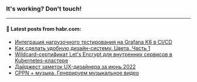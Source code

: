 ### It's working? Don't touch!

---
<!--
#### 🛠️ Technical stack:

![C++](https://img.shields.io/badge/C++-informational?logo=c%2B%2B&style=flat&logoColor=white&color=9C033A)
![Java](https://img.shields.io/badge/Java-informational?logo=java&style=flat&logoColor=white&color=007396)
![Kotlin](https://img.shields.io/badge/Kotlin-informational?logo=Kotlin&style=flat&logoColor=white&color=0095D5)
![JS](https://img.shields.io/badge/JS-informational?logo=javaScript&style=flat&logoColor=black&color=F7Df1E) <br>
![HTML5](https://img.shields.io/badge/HTML5-informational?logo=html5&style=flat&logoColor=white&color=E34F26)
![CSS3](https://img.shields.io/badge/CSS3-informational?logo=css3&style=flat&logoColor=white&color=157286)
![Sass](https://img.shields.io/badge/Saas-informational?logo=sass&style=flat&logoColor=white&color=hotpink)
![PHP](https://img.shields.io/badge/PHP-informational?logo=php&style=flat&logoColor=white&color=777BB4) <br>
![WebPAck](https://img.shields.io/badge/WebPack-informational?logo=webPack&style=flat&logoColor=white&color=FF6F00)
![Bootstrap](https://img.shields.io/badge/Bootstrap-informational?logo=Bootstrap&style=flat&logoColor=white&color=7952B3)
![MySQL](https://img.shields.io/badge/MySQL-informational?logo=MySQL&style=flat&logoColor=white&color=00f) <br>
![NodeJS](https://img.shields.io/badge/NodeJS-informational?logo=node.js&style=flat&logoColor=white&color=43853D)
![Spring](https://img.shields.io/badge/Spring-informational?logo=Spring&style=flat&logoColor=white&color=0A9EDC)
![Angular](https://img.shields.io/badge/Vue-informational?logo=vue.js&style=flat&logoColor=white&color=red)
![Git](https://img.shields.io/badge/Git-informational?logo=git&style=flat&logoColor=white&color=darkorange)

___
-->

#### 💬 Latest posts from habr.com:

<!-- BLOG-POST-LIST:START -->
- [Интеграция нагрузочного тестирования на Grafana K6 в CI/CD](https://habr.com/ru/post/675044/?utm_source=habrahabr&utm_medium=rss&utm_campaign=675044)
- [Как сделать удобную дизайн-систему. Цвета. Часть 1](https://habr.com/ru/post/675232/?utm_source=habrahabr&utm_medium=rss&utm_campaign=675232)
- [Wildcard-сертификат Let&#39;s Encrypt для внутренних сервисов в Kubernetes-кластере](https://habr.com/ru/post/674738/?utm_source=habrahabr&utm_medium=rss&utm_campaign=674738)
- [Дайджест заметок UX-дизайнера за июнь 2022](https://habr.com/ru/post/675160/?utm_source=habrahabr&utm_medium=rss&utm_campaign=675160)
- [CPPN + музыка. Генерируем музыкальное видео](https://habr.com/ru/post/675144/?utm_source=habrahabr&utm_medium=rss&utm_campaign=675144)
<!-- BLOG-POST-LIST:END -->

